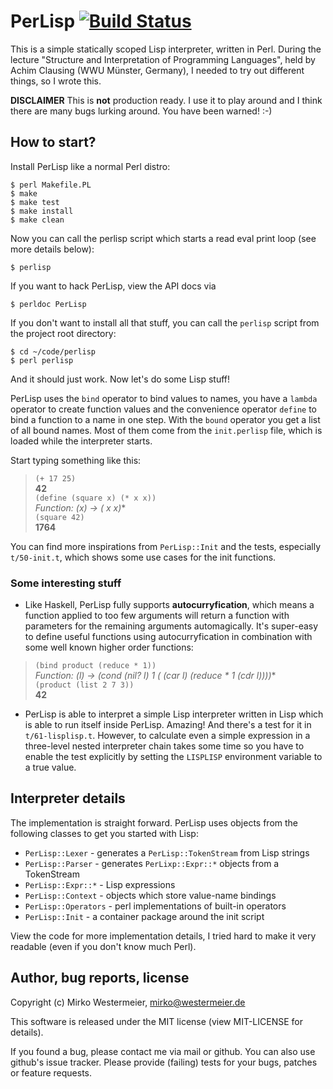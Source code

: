 # PerLisp [![Build Status](https://travis-ci.org/memowe/perlisp.svg?branch=master)](https://travis-ci.org/memowe/perlisp)

This is a simple statically scoped Lisp interpreter, written in Perl. During the
lecture "Structure and Interpretation of Programming Languages", held by Achim
Clausing (WWU Münster, Germany), I needed to try out different things, so I
wrote this.

**DISCLAIMER** This is **not** production ready. I use it to play around and I
think there are many bugs lurking around. You have been warned! :-)

How to start?
-------------

Install PerLisp like a normal Perl distro:

    $ perl Makefile.PL
    $ make
    $ make test
    $ make install
    $ make clean

Now you can call the perlisp script which starts a read eval print loop (see
more details below):

    $ perlisp

If you want to hack PerLisp, view the API docs via

    $ perldoc PerLisp

If you don't want to install all that stuff, you can call the `perlisp` script
from the project root directory:

    $ cd ~/code/perlisp
    $ perl perlisp

And it should just work. Now let's do some Lisp stuff!

PerLisp uses the `bind` operator to bind values to names, you have a `lambda`
operator to create function values and the convenience operator `define` to bind
a function to a name in one step. With the `bound` operator you get a list of
all bound names. Most of them come from the `init.perlisp` file, which is loaded
while the interpreter starts.

Start typing something like this:

> `(+ 17 25)`  
> **42**  
> `(define (square x) (* x x))`  
> **Function: (x) -> (* x x)**  
> `(square 42)`  
> **1764**

You can find more inspirations from `PerLisp::Init` and the tests, especially
`t/50-init.t`, which shows some use cases for the init functions.

### Some interesting stuff

* Like Haskell, PerLisp fully supports **autocurryfication**, which means a
function applied to too few arguments will return a function with parameters
for the remaining arguments automagically. It's super-easy to define useful
functions using autocurryfication in combination with some well known higher
order functions:

> `(bind product (reduce * 1))`  
> **Function: (l) -> (cond (nil? l) 1 (* (car l) (reduce * 1 (cdr l))))**  
> `(product (list 2 7 3))`  
> **42**

* PerLisp is able to interpret a simple Lisp interpreter written in Lisp which
is able to run itself inside PerLisp. Amazing! And there's a test for it in
`t/61-lisplisp.t`. However, to calculate even a simple expression in a
three-level nested interpreter chain takes some time so you have to enable the
test explicitly by setting the `LISPLISP` environment variable to a true value.

Interpreter details
-------------------

The implementation is straight forward. PerLisp uses objects from the following
classes to get you started with Lisp:

* `PerLisp::Lexer` - generates a `PerLisp::TokenStream` from Lisp strings
* `PerLisp::Parser` - generates `PerLixp::Expr::*` objects from a TokenStream
* `PerLisp::Expr::*` - Lisp expressions
* `PerLisp::Context` - objects which store value-name bindings
* `PerLisp::Operators` - perl implementations of built-in operators
* `PerLisp::Init` - a container package around the init script

View the code for more implementation details, I tried hard to make it very
readable (even if you don't know much Perl).

Author, bug reports, license
----------------------------

Copyright (c) Mirko Westermeier, <mirko@westermeier.de>

This software is released under the MIT license (view MIT-LICENSE for details).

If you found a bug, please contact me via mail or github. You can also use
github's issue tracker. Please provide (failing) tests for your bugs, patches or
feature requests.

